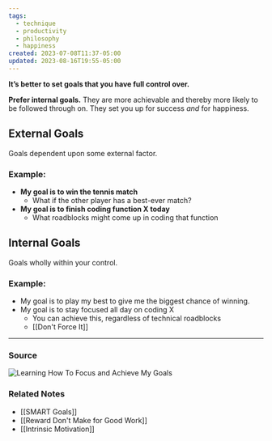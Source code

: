 ```yaml
---
tags:
  - technique
  - productivity
  - philosophy
  - happiness
created: 2023-07-08T11:37-05:00
updated: 2023-08-16T19:55-05:00
---
```

**It’s better to set goals that you have full control over.**

**Prefer internal goals.** They are more achievable and thereby more likely to be followed through on. They set you up for success *and* for happiness.
## External Goals
Goals dependent upon some external factor. 
### Example:
- **My goal is to win the tennis match**
	- What if the other player has a best-ever match?
- **My goal is to finish coding function X today**
	- What roadblocks might come up in coding that function

## Internal Goals
Goals wholly within your control.
### Example:
- My goal is to play my best to give me the biggest chance of winning.
- My goal is to stay focused all day on coding X
	- You can achieve this, regardless of technical roadblocks
	- [[Don't Force It]]

---
### Source
![Learning How To Focus and Achieve My Goals](https://youtu.be/eLUDauIxudM)

### Related Notes
- [[SMART Goals]]
- [[Reward Don't Make for Good Work]] 
- [[Intrinsic Motivation]]